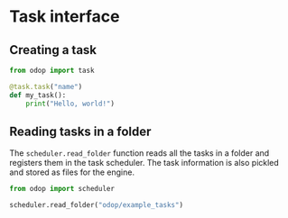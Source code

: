 # Task interface

## Creating a task

```python
from odop import task

@task.task("name")
def my_task():
    print("Hello, world!")
```


## Reading tasks in a folder

The `scheduler.read_folder` function reads all the tasks in a folder
and registers them in the task scheduler. The task information is also
pickled and stored as files for the engine.

```python
from odop import scheduler

scheduler.read_folder("odop/example_tasks")
```
